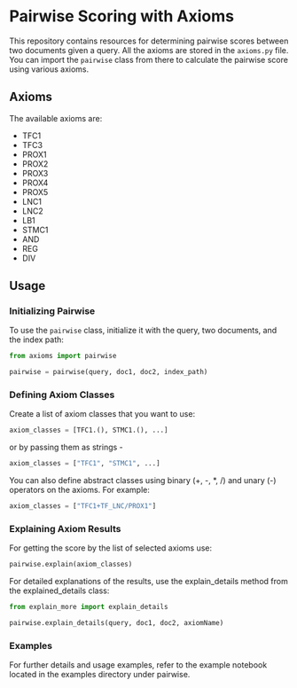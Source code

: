 # Pairwise Scoring with Axioms

This repository contains resources for determining pairwise scores between two documents given a query. All the axioms are stored in the `axioms.py` file. You can import the `pairwise` class from there to calculate the pairwise score using various axioms.

## Axioms

The available axioms are:
- TFC1
- TFC3
- PROX1
- PROX2
- PROX3
- PROX4
- PROX5
- LNC1
- LNC2
- LB1
- STMC1
- AND
- REG
- DIV

## Usage

### Initializing Pairwise

To use the `pairwise` class, initialize it with the query, two documents, and the index path:

```python
from axioms import pairwise

pairwise = pairwise(query, doc1, doc2, index_path)
```
### Defining Axiom Classes

Create a list of axiom classes that you want to use:

```python
axiom_classes = [TFC1.(), STMC1.(), ...]
```
or by passing them as strings -

```python
axiom_classes = ["TFC1", "STMC1", ...]
```

You can also define abstract classes using binary (+, -, *, /) and unary (-) operators on the axioms. For example:
```python
axiom_classes = ["TFC1+TF_LNC/PROX1"]
```
### Explaining Axiom Results

For getting the score by the list of selected axioms use:

```python
pairwise.explain(axiom_classes)
```

For detailed explanations of the results, use the explain_details method from the explained_details class:

```python
from explain_more import explain_details

pairwise.explain_details(query, doc1, doc2, axiomName)
```

### Examples
For further details and usage examples, refer to the example notebook located in the examples directory under pairwise.
